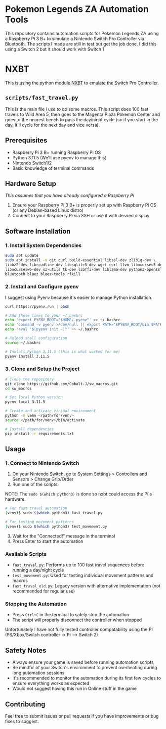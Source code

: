 # Pokemon Legends ZA Automation Tools

This repository contains automation scripts for Pokemon Legends ZA using a Raspberry Pi 3 B+ to simulate a Nintendo Switch Pro Controller via Bluetooth. The scripts I made are still in test but get the job done. I did this using a Switch 2 but it should work with Switch 1 

# NXBT
This is using the python module [NXBT](https://github.com/Brikwerk/nxbt/tree/master) to emulate the Switch Pro Controller. 

## `scripts/fast_travel.py`
This is the main file I use to do some macros. This script does 100 fast travels to Wild Area 5, then goes to the Magenta Plaza Pokemon Center and goes to the nearest bench to pass the day/night cycle (so if you start in the day, it'll cycle for the next day and vice versa).

## Prerequisites

- Raspberry Pi 3 B+ running Raspberry Pi OS
- Python 3.11.5 (We'll use pyenv to manage this)
- Nintendo Switch1/2
- Basic knowledge of terminal commands

## Hardware Setup
*This assumes that you have already configured a Raspberry Pi*
1. Ensure your Raspberry Pi 3 B+ is properly set up with Raspberry Pi OS (or any Debian-based Linux distro)
2. Connect to your Raspberry Pi via SSH or use it with desired display 

## Software Installation

### 1. Install System Dependencies

```bash
sudo apt update
sudo apt install -y git curl build-essential libssl-dev zlib1g-dev \
libbz2-dev libreadline-dev libsqlite3-dev wget curl llvm libncurses5-dev \
libncursesw5-dev xz-utils tk-dev libffi-dev liblzma-dev python3-openssl \
bluetooth bluez bluez-tools rfkill
```

### 2. Install and Configure pyenv

I suggest using Pyenv because it's easier to manage Python installation.
```bash
curl https://pyenv.run | bash

# Add these lines to your ~/.bashrc
echo 'export PYENV_ROOT="$HOME/.pyenv"' >> ~/.bashrc
echo 'command -v pyenv >/dev/null || export PATH="$PYENV_ROOT/bin:$PATH"' >> ~/.bashrc
echo 'eval "$(pyenv init -)"' >> ~/.bashrc

# Reload shell configuration
source ~/.bashrc

# Install Python 3.11.5 (this is what worked for me)
pyenv install 3.11.5
```

### 3. Clone and Setup the Project

```bash
# Clone the repository
git clone https://github.com/Cobalt-J/sw_macros.git
cd sw_macros

# Set local Python version
pyenv local 3.11.5

# Create and activate virtual environment
python -m venv </path/for/venv>
source </path/for/venv>/bin/activate

# Install dependencies
pip install -r requirements.txt
```

## Usage

### 1. Connect to Nintendo Switch

1. On your Nintendo Switch, go to System Settings > Controllers and Sensors > Change Grip/Order
2. Run one of the scripts:

NOTE: The `sudo $(which python3)` is done so nxbt could access the Pi's hardware.
```bash
# For fast travel automation
(venv)$ sudo $(which python3) fast_travel.py

# For testing movement patterns
(venv)$ sudo $(which python3) test_movement.py
```

3. Wait for the "Connected!" message in the terminal
4. Press Enter to start the automation

### Available Scripts

- `fast_travel.py`: Performs up to 100 fast travel sequences before running a day/night cycle
- `test_movement.py`: Used for testing individual movement patterns and macros
- `fast_travel_old.py`: Legacy version with alternative implementation (not recommended for regular use)

### Stopping the Automation

- Press `Ctrl+C` in the terminal to safely stop the automation
- The script will properly disconnect the controller when stopped


Unfortunately I have not fully tested controller compatability using the PI (PS/Xbox/Switch controller -> Pi --> Switch 2)

## Safety Notes

- Always ensure your game is saved before running automation scripts
- Be mindful of your Switch's environment to prevent overheating during long automation sessions
- It's recommended to monitor the automation during its first few cycles to ensure everything works as expected
- Would not suggest having this run in Online stuff in the game

## Contributing

Feel free to submit issues or pull requests if you have improvements or bug fixes to suggest.

